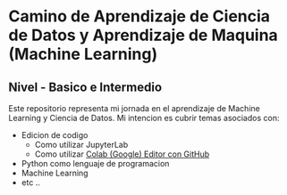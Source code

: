 # Camino de Aprendizaje de Ciencia de Datos y Aprendizaje de Maquina (Machine Learning)
## Nivel - Basico e Intermedio


Este repositorio representa mi jornada en el aprendizaje de Machine Learning y Ciencia de Datos. Mi intencion es cubrir temas asociados con:
* Edicion de codigo
  * Como utilizar JupyterLab
  * Como utilizar [Colab (Google) Editor con GitHub](https://github.com/ozzie2080/aprendizaje_ciencia_de_datos/blob/master/HowToColabGithub.ipynb)
* Python como lenguaje de programacion
* Machine Learning
* etc ..

